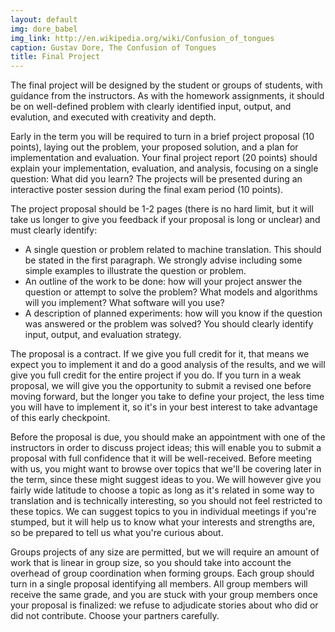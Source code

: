 ```yaml
---
layout: default
img: dore_babel
img_link: http://en.wikipedia.org/wiki/Confusion_of_tongues
caption: Gustav Dore, The Confusion of Tongues
title: Final Project
---
```


The final project will
be designed by the student or groups of students, with guidance from the 
instructors. As with the homework assignments, it should be on well-defined 
problem with clearly identified input, output, and evalution, and executed 
with creativity and depth.

Early in the term you will be required to turn in a brief
project proposal (10 points), laying out the problem, your proposed solution, and a
plan for implementation and evaluation. Your final project report (20 points) should explain 
your implementation, evaluation, and analysis, focusing on a single question:
What did you learn? The projects will be presented during an interactive poster
session during the final exam period (10 points).

The project proposal should be 1-2 pages (there is no hard limit, but it 
will take us longer to give you feedback if your proposal is long or 
unclear) and must clearly identify:

* A single question or problem related to machine translation. This should be 
stated in the first paragraph. We strongly advise including some simple examples 
to illustrate the question or problem.
* An outline of the work to be done: how will your project answer the question 
or attempt to solve the problem? What models and algorithms will you implement? 
What software will you use?
* A description of planned experiments: how will you know if the question was 
answered or the problem was solved? You should clearly identify input, output, 
and evaluation strategy.

The proposal is a contract. If we give you full credit for it, that means 
we expect you to implement it and do a good analysis of the results, and we 
will give you full credit for the entire project if you do. If you turn in a 
weak proposal, we will give you the opportunity to submit a revised one before 
moving forward, but the longer you take to define your project, the less time 
you will have to implement it, so it's in your best interest to take advantage 
of this early checkpoint.

Before the proposal is due, you should make an appointment with one of the 
instructors in order to discuss project ideas; this will enable you to submit 
a proposal with full confidence that it will be well-received. Before meeting 
with us, you might want to browse over topics that we'll be covering later in 
the term, since these might suggest ideas to you. We will however give you 
fairly wide latitude to choose a topic as long as it's related in some way to 
translation and is technically interesting, so you should not feel restricted to 
these topics. We can suggest topics to you in individual meetings if you're 
stumped, but it will help us to know what your interests and strengths are, so 
be prepared to tell us what you're curious about.

Groups projects of any size are permitted, but we will require an amount of 
work that is linear in group size, so you should take into account the overhead 
of group coordination when forming groups. Each group should turn in a single 
proposal identifying all members. All group members will receive the same grade, 
and you are stuck with your group members once your proposal is finalized: we 
refuse to adjudicate stories about who did or did not contribute. Choose your 
partners carefully.


